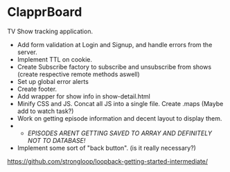 # ClapprBoard

TV Show tracking application.

- Add form validation at Login and Signup, and handle errors from the server.
- Implement TTL on cookie.
- Create Subscribe factory to subscribe and unsubscribe from shows (create respective remote methods aswell)
- Set up global error alerts
- Create footer.
- Add wrapper for show info in show-detail.html
- Minify CSS and JS. Concat all JS into a single file. Create .maps (Maybe add to watch task?)
- Work on getting episode information and decent layout to display them.
- - *EPISODES ARENT GETTING SAVED TO ARRAY AND DEFINITELY NOT TO DATABASE!*
- Implement some sort of "back button". (is it really necessary?)

https://github.com/strongloop/loopback-getting-started-intermediate/

